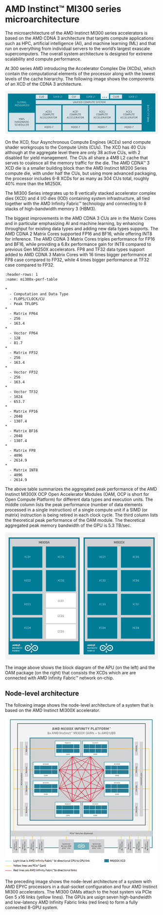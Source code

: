 # AMD Instinct™ MI300 series microarchitecture

The microarchitecture of the AMD Instinct MI300 series accelerators is based on 
the AMD CDNA 3 architecture that targets compute applications such as HPC,
artificial intelligence (AI), and machine learning (ML) and that run on
everything from individual servers to the world’s largest exascale
supercomputers. The overall system architecture is designed for extreme
scalability and compute performance.

At 300 series AMD introducing the Accelerator Complex Die (XCDs), which contain
the computational elements of the processor along with the lowest levels of the 
cache hierarchy. The following image shows the components of an XCD of the 
CDNA 3 architecture.

![Structure of a single XCD in the AMD Instinct MI300 series accelerators.](../../data/conceptual/gpu-arch/image007.png "Structure of a single XCD in the AMD Instinct MI300 series accelerators.")

On the XCD, four Asynchronous Compute Engines (ACEs) send compute shader 
workgroups to the Compute Units (CUs). The XCD has 40 CUs although at the 
aggregate level there are only 38 active CUs, with 2 disabled for yield 
management. The CUs all share a 4MB L2 cache that serves to coalesce all the 
memory traffic for the die. The AMD CDNA™ 3 XCD die is a smaller building block 
than the AMD Instinct MI200 Series compute die, with under half the CUs, but
using more advanced packaging, the processor includes 6-8 XCDs for as many as
304 CUs total, roughly 40% more than the MI250X.

The MI300 Series integrates up to 8 vertically stacked accelerator complex dies
(XCD) and 4 I/O dies (IOD) containing system infrastructure, all tied together
with the AMD Infinity Fabric™ technology and connecting to 8 stacks of 
high-bandwidth memory 3 (HBM3).

The biggest improvements in the AMD CDNA 3 CUs are in the Matrix Cores and in 
particular emphasizing AI and machine learning, by enhancing throughput for 
existing data types and adding new data types supports. The AMD CDNA 2 Matrix 
Cores supported FP16 and BF16, while offering INT8 for inference. The AMD CDNA 3
Matrix Cores triples performance for FP16 and BF16, while providing a 6.8x 
performance gain for INT8 compared to previous Gen MI250X accelerators. FP8 and
TF32 data types support added to AMD CDNA 3 Matrix Cores with 16 times bigger 
performance at FP8 case compared to FP32, while 4 times bigger performance at 
TF32 case compared to FP32.

```{list-table} Peak-performance capabilities of the MI300X for different data types.
:header-rows: 1
:name: mi300x-perf-table

*
  - Computation and Data Type
  - FLOPS/CLOCK/CU
  - Peak TFLOPS
*
  - Matrix FP64
  - 256
  - 163.4
*
  - Vector FP64
  - 128
  - 81.7
*
  - Matrix FP32
  - 256
  - 163.4
*
  - Vector FP32
  - 256
  - 163.4
*
  - Vector TF32
  - 1024
  - 653.7
*
  - Matrix FP16
  - 2048
  - 1307.4
*
  - Matrix BF16
  - 2048
  - 1307.4
*
  - Matrix FP8
  - 4096
  - 2614.9
*
  - Matrix INT8
  - 4096
  - 2614.9
```

The above table summarizes the aggregated peak performance of the AMD Instinct 
MI300X OCP Open Accelerator Modules (OAM, OCP is short for Open Compute 
Platform) for different data types and execution units. The middle column lists
the peak performance (number of data elements processed in a single instruction)
of a single compute unit if a SIMD (or matrix) instruction is being retired in
each clock cycle. The third column lists the theoretical peak performance of the
OAM module. The theoretical aggregated peak memory bandwidth of the GPU is 5.3 
TB/sec.

![Architecture of the AMD Instinct MI300A and MI300X accelerators](../../data/conceptual/gpu-arch/image008.png "Architecture of the AMD Instinct MI300A and MI300X accelerators")

The image above shows the block diagram of the APU (on the left) and the OAM
package (on the right) that consists the XCDs which are are connected with AMD 
Infinity Fabric™ network on-chip.

## Node-level architecture

The following image shows the node-level architecture of a system that is
based on the AMD Instinct MI300X accelerator.

![Block diagram of AMD Instinct MI300X Accelerators with 4th Generation AMD EPYC processor](../../data/conceptual/gpu-arch/image009.png "Block diagram of AMD Instinct MI300X Accelerators with 4th Generation AMD EPYC processor")

The preceding image shows the node-level architecture of a system with AMD
EPYC processors in a dual-socket configuration and four AMD Instinct MI300
accelerators. The MI300 OAMs attach to the host system via PCIe Gen 5 x16 links
(yellow lines). The GPUs are usign seven high-bandwidth and low-latency AMD 
Infinity Fabric links (red lines) to form a fully connected 8-GPU system. 

<!---
We need performance data about the P2P communication here.
-->
